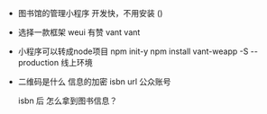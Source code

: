 - 图书馆的管理小程序
  开发快，不用安装  ()
- 选择一款框架
  weui  有赞 vant
  vant 
- 小程序可以转成node项目
  npm init-y
  npm install vant-weapp -S --production
  线上环境

- 二维码是什么
  信息的加密
   isbn   url    公众账号

   isbn 后 怎么拿到图书信息？

